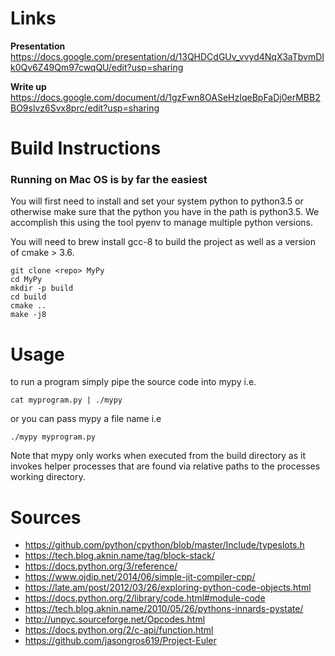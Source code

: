 # Links
**Presentation** https://docs.google.com/presentation/d/13QHDCdGUv_vvyd4NqX3aTbvmDIk0Qv6Z49Qm97cwqQU/edit?usp=sharing

**Write up** https://docs.google.com/document/d/1gzFwn8OASeHzIqeBpFaDj0erMBB2BO9slvz6Svx8prc/edit?usp=sharing

# Build Instructions

### Running on Mac OS is by far the easiest

You will first need to install and set your system python to python3.5 or otherwise make sure that the python you have in the path is python3.5. We accomplish this using the tool pyenv to manage multiple python versions.

You will need to brew install gcc-8 to build the project as well as a version of cmake > 3.6.

```
git clone <repo> MyPy 
cd MyPy
mkdir -p build 
cd build 
cmake ..
make -j8
```

# Usage
to run a program simply pipe the source code into mypy i.e.
```
cat myprogram.py | ./mypy 
```
or you can pass mypy a file name i.e
```
./mypy myprogram.py
```

Note that mypy only works when executed from the build directory as it invokes helper processes that are found via relative paths to the processes working directory.

# Sources 
 - https://github.com/python/cpython/blob/master/Include/typeslots.h
 - https://tech.blog.aknin.name/tag/block-stack/ 
 - https://docs.python.org/3/reference/ 
 - https://www.ojdip.net/2014/06/simple-jit-compiler-cpp/
 - https://late.am/post/2012/03/26/exploring-python-code-objects.html 
 - https://docs.python.org/2/library/code.html#module-code
 - https://tech.blog.aknin.name/2010/05/26/pythons-innards-pystate/ 
 - http://unpyc.sourceforge.net/Opcodes.html 
 - https://docs.python.org/2/c-api/function.html 
 - https://github.com/jasongros619/Project-Euler 
